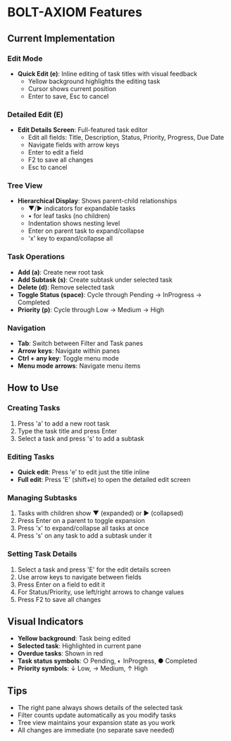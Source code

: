 # BOLT-AXIOM Features

## Current Implementation

### Edit Mode
- **Quick Edit (e)**: Inline editing of task titles with visual feedback
  - Yellow background highlights the editing task
  - Cursor shows current position
  - Enter to save, Esc to cancel
  
### Detailed Edit (E)
- **Edit Details Screen**: Full-featured task editor
  - Edit all fields: Title, Description, Status, Priority, Progress, Due Date
  - Navigate fields with arrow keys
  - Enter to edit a field
  - F2 to save all changes
  - Esc to cancel

### Tree View
- **Hierarchical Display**: Shows parent-child relationships
  - ▼/▶ indicators for expandable tasks
  - • for leaf tasks (no children)
  - Indentation shows nesting level
  - Enter on parent task to expand/collapse
  - 'x' key to expand/collapse all

### Task Operations
- **Add (a)**: Create new root task
- **Add Subtask (s)**: Create subtask under selected task
- **Delete (d)**: Remove selected task
- **Toggle Status (space)**: Cycle through Pending → InProgress → Completed
- **Priority (p)**: Cycle through Low → Medium → High

### Navigation
- **Tab**: Switch between Filter and Task panes
- **Arrow keys**: Navigate within panes
- **Ctrl + any key**: Toggle menu mode
- **Menu mode arrows**: Navigate menu items

## How to Use

### Creating Tasks
1. Press 'a' to add a new root task
2. Type the task title and press Enter
3. Select a task and press 's' to add a subtask

### Editing Tasks
- **Quick edit**: Press 'e' to edit just the title inline
- **Full edit**: Press 'E' (shift+e) to open the detailed edit screen

### Managing Subtasks
1. Tasks with children show ▼ (expanded) or ▶ (collapsed)
2. Press Enter on a parent to toggle expansion
3. Press 'x' to expand/collapse all tasks at once
4. Press 's' on any task to add a subtask under it

### Setting Task Details
1. Select a task and press 'E' for the edit details screen
2. Use arrow keys to navigate between fields
3. Press Enter on a field to edit it
4. For Status/Priority, use left/right arrows to change values
5. Press F2 to save all changes

## Visual Indicators
- **Yellow background**: Task being edited
- **Selected task**: Highlighted in current pane
- **Overdue tasks**: Shown in red
- **Task status symbols**: ○ Pending, ◐ InProgress, ● Completed
- **Priority symbols**: ↓ Low, → Medium, ↑ High

## Tips
- The right pane always shows details of the selected task
- Filter counts update automatically as you modify tasks
- Tree view maintains your expansion state as you work
- All changes are immediate (no separate save needed)